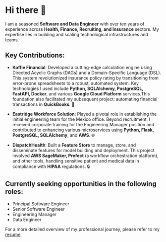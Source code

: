 # Hi there 👋

I am a seasoned **Software and Data Engineer** with over ten years of experience across **Health, Finance, Recruiting, and Insurance** sectors. My expertise lies in building and scaling technological infrastructures and teams.

## Key Contributions:

- **Koffie Financial**: Developed a cutting-edge calculation engine using Directed Acyclic Graphs (DAGs) and a Domain-Specific Language (DSL). This system revolutionized insurance policy rating by transitioning from error-prone spreadsheets to a robust, automated system. Key technologies I used include **Python, SQLAlchemy, PostgreSQL, FastAPI, Docker**, and various **Google Cloud Platform** services.This foundation also facilitated my subsequent project: automating financial transactions in **QuickBooks**. 💸

- **Eastridge Workforce Solution**: Played a pivotal role in establishing the initial engineering team for the Mexico office. Beyond recruitment, I received corporate training for the Engineering Manager position and contributed to enhancing various microservices using **Python, Flask, PostgreSQL, SQLAlchemy**, and **AWS**. 🌐

- **DispatchHealth**: Built a **Feature Store** to manage, store, and disseminate features for model building and deployment. This project involved **AWS SageMaker, Prefect** (a workflow orchestration platform), and other tools, handling sensitive patient and medical data in compliance with **HIPAA** regulations. 🔒

## Currently seeking opportunities in the following roles:
- Principal Software Engineer
- Senior Software Engineer
- Engineering Manager
- Data Engineer

For a more detailed overview of my professional journey, please refer to my [resume](https://gist.github.com/OmarIbannez/257ce9830ab888a5fe018278cc25a61c).
